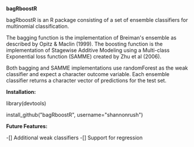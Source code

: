 **bagRboostR**

bagRboostR is an R package consisting of a set of ensemble classifiers for multinomial classification. 

The bagging function is the implementation of Breiman's ensemble as described by Opitz & Maclin (1999). The boosting function is the implementation of Stagewise Additive Modeling using a Multi-class Exponential loss function (SAMME) created by Zhu et al (2006). 

Both bagging and SAMME implementations use randomForest as the weak classifier and expect a character outcome variable.  Each ensemble classifier returns a character vector of predictions for the test set.

**Installation:**

library(devtools)

install_github("bagRboostR", username="shannonrush")

**Future Features:**

-[] Additional weak classifiers
-[] Support for regression
